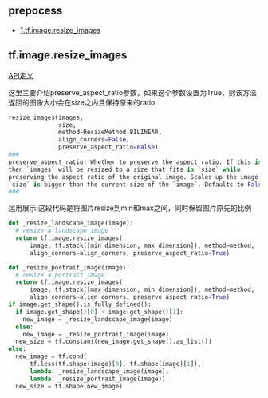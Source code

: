 ## prepocess
* [1.tf.image.resize_images](#1)

<h2 id="1">tf.image.resize_images</h2>

[API定义](https://github.com/tensorflow/tensorflow/blob/r1.13/tensorflow/python/ops/image_ops_impl.py)

这里主要介绍preserve_aspect_ratio参数，如果这个参数设置为True，则该方法返回的图像大小会在size之内且保持原来的ratio
```python
resize_images(images,
              size,
              method=ResizeMethod.BILINEAR,
              align_corners=False,
              preserve_aspect_ratio=False)
###
preserve_aspect_ratio: Whether to preserve the aspect ratio. If this is set,
then `images` will be resized to a size that fits in `size` while
preserving the aspect ratio of the original image. Scales up the image if
`size` is bigger than the current size of the `image`. Defaults to False.
###
```

运用展示:这段代码是将图片resize到min和max之间，同时保留图片原先的比例
```python
def _resize_landscape_image(image):
  # resize a landscape image
  return tf.image.resize_images(
      image, tf.stack([min_dimension, max_dimension]), method=method,
      align_corners=align_corners, preserve_aspect_ratio=True)

def _resize_portrait_image(image):
  # resize a portrait image
  return tf.image.resize_images(
      image, tf.stack([max_dimension, min_dimension]), method=method,
      align_corners=align_corners, preserve_aspect_ratio=True)
if image.get_shape().is_fully_defined():
  if image.get_shape()[0] < image.get_shape()[1]:
    new_image = _resize_landscape_image(image)
  else:
    new_image = _resize_portrait_image(image)
  new_size = tf.constant(new_image.get_shape().as_list())
else:
  new_image = tf.cond(
      tf.less(tf.shape(image)[0], tf.shape(image)[1]),
      lambda: _resize_landscape_image(image),
      lambda: _resize_portrait_image(image))
  new_size = tf.shape(new_image)
      
```
